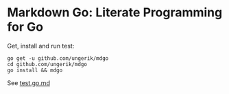 Markdown Go: Literate Programming for Go
========================================

Get, install and run test:

	go get -u github.com/ungerik/mdgo
	cd github.com/ungerik/mdgo
	go install && mdgo

See [test.go.md](https://github.com/ungerik/mdgo/blob/master/test.go.md)
